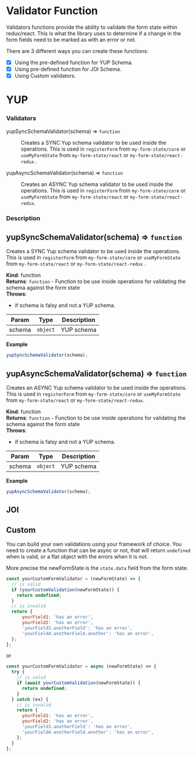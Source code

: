 # Validator Function

Validators functions provide the ability to validate the form state within redux/react. This is what the library uses to determine if a change in the form fields need to be marked as with an error or not.

There are 3 different ways you can create these functions:

- [x] Using the pre-defined function for YUP Schema.
- [x] Using pre-defined function for JOI Schema.
- [x] Using Custom validators.

# YUP

### Validators

<dl>
<dt><a>yupSyncSchemaValidator(schema)</a> ⇒ <code>function</code></dt>
<dd><p>Creates a SYNC Yup schema validator to be used inside the operations.
This is used in <code>registerForm</code> from <code>my-form-state/core</code> or <code>useMyFormState</code> from <code>my-form-state/react</code> or <code>my-form-state/react-redux</code> .</p>
</dd>
<dt><a>yupAsyncSchemaValidator(schema)</a> ⇒ <code>function</code></dt>
<dd><p>Creates an ASYNC Yup schema validator to be used inside the operations.
This is used in  <code>registerForm</code> from <code>my-form-state/core</code> or <code>useMyFormState</code> from <code>my-form-state/react</code> or <code>my-form-state/react-redux</code>.</p>
</dd>
</dl>

### Description

<a name="yupSyncSchemaValidator"></a>

## yupSyncSchemaValidator(schema) ⇒ <code>function</code>

Creates a SYNC Yup schema validator to be used inside the operations.
This is used in `registerForm` from `my-form-state/core` or `useMyFormState` from `my-form-state/react` or `my-form-state/react-redux` .

**Kind**: function  
**Returns**: <code>function</code> - Function to be use inside operations for validating the schema against the form state  
**Throws**:

- if schema is falsy and not a YUP schema.

| Param  | Type                | Description  |
| ------ | ------------------- | ------------ |
| schema | <code>object</code> | YUP schema |

**Example**

```js
yupSyncSchemaValidator(schema);
```

<a name="yupAsyncSchemaValidator"></a>

## yupAsyncSchemaValidator(schema) ⇒ <code>function</code>

Creates an ASYNC Yup schema validator to be used inside the operations.
This is used in `registerForm` from `my-form-state/core` or `useMyFormState` from `my-form-state/react` or `my-form-state/react-redux`.

**Kind**: function  
**Returns**: <code>function</code> - Function to be use inside operations for validating the schema against the form state  
**Throws**:

- if schema is falsy and not a YUP schema.

| Param  | Type                | Description  |
| ------ | ------------------- | ------------ |
| schema | <code>object</code> | YUP schema |

**Example**

```js
yupAsyncSchemaValidator(schema);
```

## JOI

## Custom

You can build your own validations using your framework of choice.
You need to create a function that can be async or not, that will return `undefined` when is valid, or a flat object with the errors when it is not.

More precise the newFormState is the `state.data` field from the form state.

```js
const yourCustomFormValidator = (newFormState) => {
  // is valid
  if (yourCustomValidation(newFormState)) {
    return undefined;
  }
  // is invalid
  return {
      yourField1: 'has an error',
      yourField2: 'has an error',
      'yourField3.anotherField': 'has an error',
      'yourField4.anotherField.another': 'has an error',
  };
};
```

or

```js
const yourCustomFormValidator = async (newFormState) => {
  try {
    // is valid
    if (await yourCustomValidation(newFormState)) {
      return undefined;
    }
  } catch (ex) {
    // is invalid
    return {
      yourField1: 'has an error',
      yourField2: 'has an error',
      'yourField3.anotherField': 'has an error',
      'yourField4.anotherField.another': 'has an error',
    };
  }
};
```
